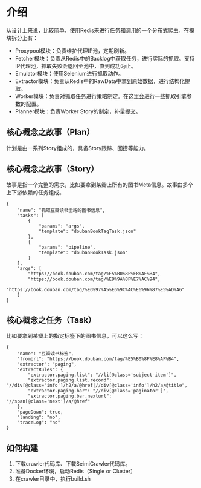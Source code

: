 # 介绍
从设计上来说，比较简单，使用Redis来进行任务和调用的一个分布式爬虫。在模块拆分上有：

- Proxypool模块：负责维护代理IP池，定期刷新。
- Fetcher模块：负责从Redis中的Backlog中获取任务，进行实际的抓取。支持IP代理池，抓取失败会退回至池中，直到成功为止。
- Emulator模块：使用Selenium进行抓取动作。
- Extractor模块：负责从Redis中的RawData中拿到原始数据，进行结构化提取。
- Worker模块：负责对抓取任务进行策略制定。在这里会进行一些抓取引擎参数的配置。
- Planner模块：负责Worker Story的制定，补量提交。

## 核心概念之故事（Plan）
计划是由一系列Story组成的，具备Story跟踪、回捞等能力。

## 核心概念之故事（Story）
故事是指一个完整的需求，比如要拿到某瓣上所有的图书Meta信息。故事由多个上下游依赖的任务组成。

```
{
	"name": "抓取豆瓣读书全站的图书信息",
	"tasks": [
		{
			"params": "args",
			"template": "doubanBookTagTask.json"
		},
		{
			"params": "pipeline",
			"template": "doubanBookTask.json"
		}
	],
	"args": [
		"https://book.douban.com/tag/%E5%B0%8F%E8%AF%B4",
		"https://book.douban.com/tag/%E9%9A%8F%E7%AC%94",
		"https://book.douban.com/tag/%E6%97%A5%E6%9C%AC%E6%96%87%E5%AD%A6"
	]
}
```

## 核心概念之任务（Task）
比如要拿到某瓣上的指定标签下的图书信息，可以这么写：

```
{
	"name": "豆瓣读书标签",
	"fromUrl": "https://book.douban.com/tag/%E5%B0%8F%E8%AF%B4",
	"extractor": "paging",
	"extractRules": {
		"extractor.paging.list": "//li[@class='subject-item']",
		"extractor.paging.list.record": "//div[@class='info']/h2/a/@href|//div[@class='info']/h2/a/@title",
		"extractor.paging.bar": "//div[@class='paginator']",
		"extractor.paging.bar.nexturl": "//span[@class='next']/a/@href"
	},
	"pageDown": true,
	"landing": "no",
	"traceLog": "no"
}
```

## 如何构建
1. 下载crawler代码库、下载SeimiCrawler代码库。
2. 准备Docker环境，启动Redis（Single or Cluster）
3. 在crawler目录中，执行build.sh
